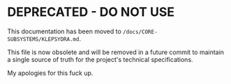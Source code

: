 # DEPRECATED - DO NOT USE

This documentation has been moved to `/docs/CORE-SUBSYSTEMS/KLEPSYDRA.md`.

This file is now obsolete and will be removed in a future commit to maintain a single source of truth for the project's technical specifications.

My apologies for this fuck up.
